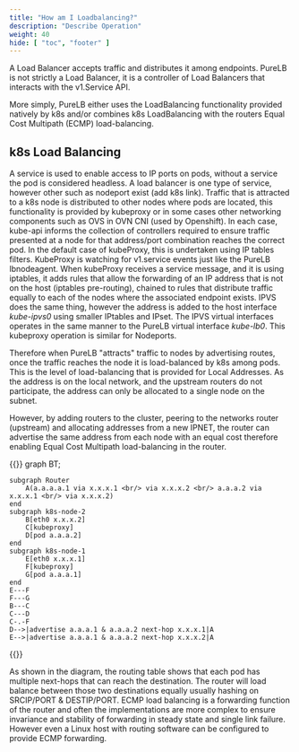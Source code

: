 ```yaml
---
title: "How am I Loadbalancing?"
description: "Describe Operation"
weight: 40
hide: [ "toc", "footer" ]
---
```



A Load Balancer accepts traffic and distributes it among endpoints. PureLB is not strictly a Load Balancer, it is a controller of Load Balancers that interacts with the v1.Service API.

More simply, PureLB either uses the LoadBalancing functionality provided natively by k8s and/or combines k8s LoadBalancing with the routers Equal Cost Multipath (ECMP) load-balancing.

## k8s Load Balancing

A service is used to enable access to IP ports on pods, without a service the pod is considered headless.  A load balancer is one type of service, however other such as nodeport exist (add k8s link).  Traffic that is attracted to a k8s node is distributed to other nodes where pods are located, this functionality is provided by kubeproxy or in some cases other networking components such as OVS in OVN CNI (used by Openshift).  In each case, kube-api informs the collection of controllers required to ensure traffic presented at a node for that address/port combination reaches the correct pod.  In the default case of kubeProxy, this is undertaken using IP tables filters.  KubeProxy is watching for v1.service events just like the PureLB lbnodeagent.  When kubeProxy receives a service message, and it is using iptables, it adds rules that allow the forwarding of an IP address that is not on the host (iptables pre-routing), chained to rules that distribute traffic equally to each of the nodes where the associated endpoint exists.   IPVS does the same thing, however the address is added to the host interface _kube-ipvs0_ using smaller IPtables and IPset.  The IPVS virtual interfaces operates in the same manner to the PureLB virtual interface _kube-lb0_.  This kubeproxy operation is similar for Nodeports.

Therefore when PureLB "attracts" traffic to nodes by advertising routes, once the traffic reaches the node it is load-balanced by k8s among pods.  This is the level of load-balancing that is provided for Local Addresses.  As the address is on the local network, and the upstream routers do not participate, the address can only be allocated to a single node on the subnet.

However, by adding routers to the cluster, peering to the networks router (upstream) and allocating addresses from a new IPNET, the router can advertise the same address from each node with an equal cost therefore enabling Equal Cost Multipath load-balancing in the router.

{{<mermaid align="center">}}
graph BT;

    subgraph Router
        A(a.a.a.a.1 via x.x.x.1 <br/> via x.x.x.2 <br/> a.a.a.2 via x.x.x.1 <br/> via x.x.x.2)
    end
    subgraph k8s-node-2
        B[eth0 x.x.x.2]
        C[kubeproxy]
        D[pod a.a.a.2]
    end
    subgraph k8s-node-1
        E[eth0 x.x.x.1]
        F[kubeproxy]
        G[pod a.a.a.1]
    end
    E---F
    F---G
    B---C
    C---D
    C-.-F
    D-->|advertise a.a.a.1 & a.a.a.2 next-hop x.x.x.1|A
    E-->|advertise a.a.a.1 & a.a.a.2 next-hop x.x.x.2|A
  
{{</mermaid>}}


As shown in the diagram, the routing table shows that each pod has multiple next-hops that can
reach the destination. The router will load balance between those two destinations equally usually hashing on SRCIP/PORT & DESTIP/PORT.  ECMP load balancing is a forwarding function of the router and often the implementations are more complex to ensure invariance and stability of forwarding in steady state and single link failure.  However even a Linux host with routing software can be configured to provide ECMP forwarding.
